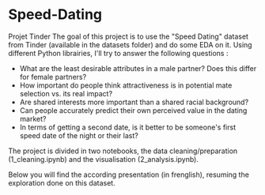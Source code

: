 # Speed-Dating
Projet Tinder
The goal of this project is to use the "Speed Dating" dataset from Tinder (available in the datasets folder) and do some EDA on it. 
Using different Python librairies, I'll try to answer the following questions :

- What are the least desirable attributes in a male partner? Does this differ for female partners?
- How important do people think attractiveness is in potential mate selection vs. its real impact?
- Are shared interests more important than a shared racial background?
- Can people accurately predict their own perceived value in the dating market?
- In terms of getting a second date, is it better to be someone's first speed date of the night or their last?

The project is divided in two notebooks, the data cleaning/preparation (1_cleaning.ipynb) and the visualisation (2_analysis.ipynb).

Below you will find the according presentation (in frenglish), resuming the exploration done on this dataset.

